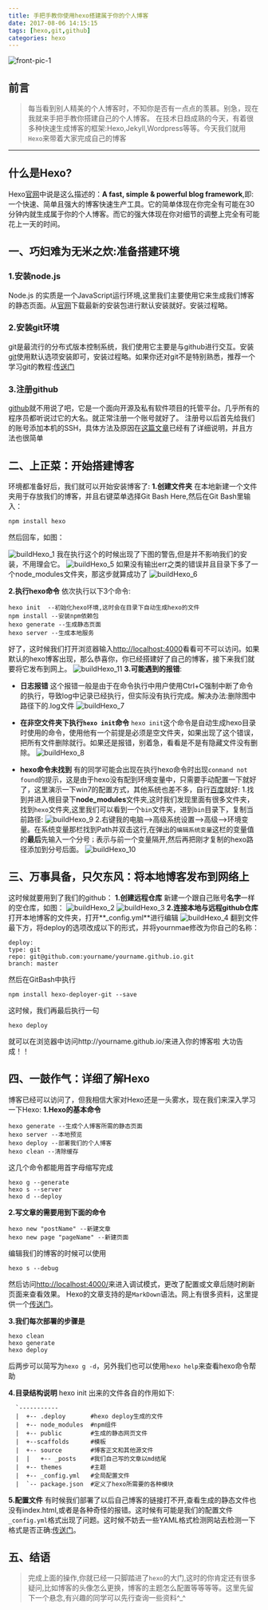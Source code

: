 ```yaml
---
title: 手把手教你使用hexo搭建属于你的个人博客
date: 2017-08-06 14:15:15
tags: [hexo,git,github]
categories: hexo
---
```

![front-pic-1](http://ou3np1yz4.bkt.clouddn.com/front-pic1.jpg)

## 前言

>    每当看到别人精美的个人博客时，不知你是否有一点点的羡慕。别急，现在我就来手把手教你搭建自己的个人博客。
    在技术日趋成熟的今天，有着很多种快速生成博客的框架:Hexo,Jekyll,Wordpress等等。今天我们就用`Hexo`来带着大家完成自己的博客 

---
<!-- more -->
## 什么是Hexo?
Hexo[官网](https://hexo.io/)中说是这么描述的：**A fast, simple & powerful blog framework**,即:一个快速、简单且强大的博客快速生产工具。它的简单体现在你完全有可能在30分钟内就生成属于你的个人博客。而它的强大体现在你对细节的调整上完全有可能花上一天的时间。

## 一、巧妇难为无米之炊:准备搭建环境
### 1.安装node.js
Node.js 的实质是一个JavaScript运行环境,这里我们主要使用它来生成我们博客的静态页面。从[官网](http://nodejs.cn/)下载最新的安装包进行默认安装就好。安装过程略。
### 2.安装git环境
git是最流行的分布式版本控制系统，我们使用它主要是与github进行交互。安装[git](https://git-for-windows.github.io/)使用默认选项安装即可，安装过程略。如果你还对git不是特别熟悉，推荐一个学习git的教程:[传送门](https://www.liaoxuefeng.com/wiki/0013739516305929606dd18361248578c67b8067c8c017b000/)
### 3.注册github
[github](https://github.com/)就不用说了吧，它是一个面向开源及私有软件项目的托管平台。几乎所有的程序员都听说过它的大名。就正常注册一个账号就好了。
注册号以后首先给我们的账号添加本机的SSH，具体方法及原因在[这篇文章](https://www.liaoxuefeng.com/wiki/0013739516305929606dd18361248578c67b8067c8c017b000/001374385852170d9c7adf13c30429b9660d0eb689dd43a000)已经有了详细说明，并且方法也很简单
## 二、上正菜：开始搭建博客
环境都准备好后，我们就可以开始安装博客了:
**1.创建文件夹**
    在本地新建一个文件夹用于存放我们的博客，并且右键菜单选择Git Bash Here,然后在Git Bash里输入：

    npm install hexo

然后回车，如图：

![buildHexo_1](http://ou3np1yz4.bkt.clouddn.com/buildHexo_1.png)
我在执行这个的时候出现了下图的警告,但是并不影响我们的安装，不用理会它。
![buildHexo_5](http://ou3np1yz4.bkt.clouddn.com/buildHexo_5.png)
如果没有输出err之类的错误并且目录下多了一个node_modules文件夹，那这步就算成功了
![buildHexo_6](http://ou3np1yz4.bkt.clouddn.com/buildHexo_6.png)

**2.执行hexo命令**
依次执行以下3个命令:

    hexo init  --初始化hexo环境,这时会在目录下自动生成hexo的文件
    npm install --安装npm依赖包
    hexo generate --生成静态页面
    hexo server --生成本地服务
    
好了，这时候我们打开浏览器输入[http://localhost:4000](http://localhost:4000)看看可不可以访问。如果默认的hexo博客出现，那么恭喜你，你已经搭建好了自己的博客，接下来我们就要将它发布到网上。
![buildHexo_11](http://ou3np1yz4.bkt.clouddn.com/buildHexo_11.png)
**3.可能遇到的报错**:

- **日志报错**
  这个报错一般是由于在命令执行中用户使用Ctrl+C强制中断了命令的执行，导致log中记录已经执行，但实际没有执行完成。解决办法:删除图中路径下的.log文件
![buildHexo_7](http://ou3np1yz4.bkt.clouddn.com/buildHexo_7.png)

- **在非空文件夹下执行`hexo init`命令**
 `hexo init`这个命令是自动生成hexo目录时使用的命令，使用他有一个前提是必须是空文件夹，如果出现了这个错误，把所有文件删除就行。如果还是报错，别着急，看看是不是有隐藏文件没有删除。
![buildHexo_8](http://ou3np1yz4.bkt.clouddn.com/buildHexo_8.png)

- **hexo命令未找到**
  有的同学可能会出现在执行hexo命令时出现`conmand not found`的提示，这是由于hexo没有配到环境变量中，只需要手动配置一下就好了，这里演示一下win7的配置方式，其他系统也差不多，自行[百度](https://www.baidu.com/)就好:
1.找到并进入根目录下**node_modules**文件夹,这时我们发现里面有很多文件夹，找到`hexo`文件夹,这里我们可以看到一个`bin`文件夹，进到`bin`目录下，复制当前路径:
![buildHexo_9](http://ou3np1yz4.bkt.clouddn.com/buildHexo_9.png)
2.右键我的电脑-->高级系统设置-->高级-->环境变量。在系统变量那栏找到Path并双击这行,在弹出的`编辑系统变量`这栏的变量值的**最后**先输入一个分号`；`表示与前一个变量隔开,然后再把刚才复制的hexo路径添加到分号后面。
![buildHexo_10](http://ou3np1yz4.bkt.clouddn.com/buildHexo_10.png)
  

## 三、万事具备，只欠东风：将本地博客发布到网络上
这时候就要用到了我们的github：
**1.创建远程仓库**
新建一个跟自己账号**名字**一样的空仓库，如图：
![buildHexo_2](http://ou3np1yz4.bkt.clouddn.com/buildHexo_2.png)
![buildHexo_3](http://ou3np1yz4.bkt.clouddn.com/buildHexo_3.png)
**2.连接本地与远程github仓库**
打开本地博客的文件夹，打开**_config.yml**进行编辑
![buildHexo_4](http://ou3np1yz4.bkt.clouddn.com/buildHexo_4.png)
翻到文件最下方，将deploy的选项改成以下的形式，并将yournmae修改为你自己的名称：
    
    deploy:
    type: git
    repo: git@github.com:yourname/yourname.github.io.git
    branch: master 
    
然后在GitBash中执行

    npm install hexo-deployer-git --save
    
这时候，我们再最后执行一句

    hexo deploy

就可以在浏览器中访问http://yourname.github.io/来进入你的博客啦
大功告成！！
## 四、一鼓作气：详细了解Hexo
博客已经可以访问了，但我相信大家对Hexo还是一头雾水，现在我们来深入学习一下Hexo:
**1.Hexo的基本命令**

    hexo generate --生成个人博客所需的静态页面
    hexo server --本地预览
    hexo deploy --部署我们的个人博客
    hexo clean --清除缓存
    
这几个命令都能用首字母缩写完成

    hexo g --generate 
    hexo s --server 
    hexo d --deploy 

**2.写文章的需要用到下面的命令**

    hexo new "postName" --新建文章
    hexo new page "pageName" --新建页面

编辑我们的博客的时候可以使用
    
    hexo s --debug

然后访问[http://localhost:4000/](http://localhost:4000/)来进入调试模式，更改了配置或文章后随时刷新页面来查看效果。
Hexo的文章支持的是`MarkDown`语法。网上有很多资料，这里提供一个[传送门](https://www.zybuluo.com/mdeditor)。

**3.我们每次部署的步骤是**
    
    hexo clean 
    hexo generate 
    hexo deploy

后两步可以简写为`hexo g -d`，另外我们也可以使用`hexo help`来查看hexo命令帮助

**4.目录结构说明**
hexo init 出来的文件各自的作用如下:
   
      `-----------
      |  +-- .deploy       #hexo deploy生成的文件
      |  +-- node_modules  #npm组件
      |  +-- public        #生成的静态网页文件
      |  +--scaffolds      #模板
      |  +-- source        #博客正文和其他源文件
      |  |   +-- _posts    #我们自己写的文章以md结尾
      |  +-- themes        #主题
      |  +-- _config.yml   #全局配置文件
      |  `-- package.json  #定义了hexo所需要的各种模块

**5.配置文件**
有时候我们部署了以后自己博客的链接打不开,查看生成的静态文件也没有index.html,或者是各种奇怪的报错。这时候有可能是我们的配置文件`_config.yml`格式出现了问题。这时候不妨去一些YAML格式检测网站去检测一下格式是否正确:[传送门](http://www.yamllint.com/)。
## 五、结语
>完成上面的操作,你就已经一只脚踏进了`hexo`的大门,这时的你肯定还有很多疑问,比如博客的头像怎么更换，博客的主题怎么配置等等等等。这里先留下一个悬念,有兴趣的同学可以先行查询一些资料^_^
    